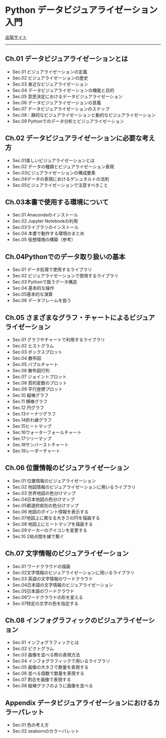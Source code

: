 # Python データビジュアライゼーション入門

[出版サイト](https://www.shoeisha.co.jp/book/detail/9784798163970)

---

## Ch.01 データビジュアライゼーションとは

- Sec.01 ビジュアライゼーションの定義
- Sec.02 ビジュアライゼーションの歴史
- Sec.03 身近なビジュアライゼーション
- Sec.04 データビジュアライゼーションの機能と目的
- Sec.05 意思決定におけるデータビジュアライゼーション
- Sec.06 データビジュアライゼーションの意義
- Sec.07 データビジュアライゼーションのステップ
- Sec.08｜静的なビジュアライゼーションと動的なビジュアライゼーション
- Sec.09 Pythonでのデータ分析とビジュアライゼーション

## Ch.02 データビジュアライゼーションに必要な考え方

- Sec.01美しいビジュアライゼーションとは
- Sec.02 データの種類とビジュアライゼーション表現
- Sec.03ビジュアライゼーションの構成要素
- Sec.04データの表現におけるゲシュタルトの法則
- Sec.05ビジュアライゼーションで注意すべきこと

## Ch.03本書で使用する環境について

- Sec.01 Anacondaのインストール
- Sec.02 Jupyter Notebookの利用
- Sec.03ライブラリのインストール
- Sec.04 本書で動作する環境のまとめ
- Sec.05 仮想環境の構築（参考）

## Ch.04Pythonでのデータ取り扱いの基本

- Sec.01 データ処理で使用するライブラリ
- Sec.02 ビジュアライゼーションで使用するライブラリ
- Sec.03 Pythonで扱うデータ構造
- Sec.04 基本的な操作
- Sec.05基本的な演算
- Sec.06 データフレームを扱う

## Ch.05 さまざまなグラフ・チャートによるビジュアライゼーション

- Sec.01 グラフやチャートで利用するライブラリ
- Sec.02 ヒストグラム
- Sec.03 ボックスプロット
- Sec.04 散布図
- Sec.05 バブルチャート
- Sec.06 散布図行列
- Sec.07 ジョイントプロット
- Sec.08 質的変数のプロット
- Sec.09 平行座標プロット
- Sec.10 縦棒グラフ
- Sec.11 横棒グラフ
- Sec.12 円グラフ
- Sec.13ドーナツグラフ
- Sec.14折れ線グラフ
- Sec.15ヒートマップ
- Sec.16ウォーターフォールチャート
- Sec.17ツリーマップ
- Sec.18サンバーストチャート
- Sec.19レーダーチャート

## Ch.06 位置情報のビジュアライゼーション

- Sec.01 位置情報のビジュアライゼーション
- Sec.02 地図情報のビジュアライゼーションに用いるライブラリ
- Sec.03 世界地図の色分けマップ
- Sec.04日本地図の色分けマップ
- Sec.05都道府県別の色分けマップ
- Sec.06 地図のポイント情報を表示する
- Sec.07地図上に異なる大きさの円を描画する
- Sec.08 地図上にヒートマップを描画する
- Sec.09マーカーのアイコンを変更する
- Sec.10 2地点間を線で繋ぐ

## Ch.07 文字情報のビジュアライゼーション

- Sec.01 ワードクラウドの描画
- Sec.02文字情報のビジュアライゼーションに用いるライブラリ
- Sec.03 英語の文字情報のワードクラウド
- Sec.04日本語の文字情報のビジュアライゼーション
- Sec.05日本語のワードクラウド
- Sec.06ワードクラウドの形を変える
- Sec.07特定の文字の色を指定する

## Ch.08 インフォグラフィックのビジュアライゼーション

- Sec.01 インフォグラフィックとは
- Sec.02 ピクトグラム
- Sec.03 画像を並べる際の表現方法
- Sec.04 インフォグラフィックで用いるライブラリ
- Sec.05 画像の大きさで数量を表現する
- Sec.06 並べる個数で数量を表現する
- Sec.07 割合を画像で表現する
- Sec.08 縦棒グラフのように画像を並べる

## Appendix データビジュアライゼーションにおけるカラーパレット

- Sec.01 色の考え方
- Sec.02 seabornのカラーパレット
